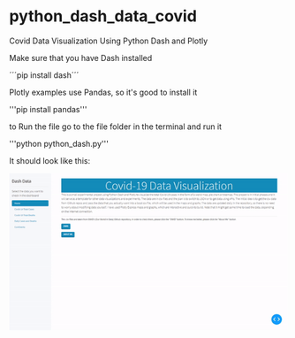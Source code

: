 # python_dash_data_covid
Covid Data Visualization Using Python Dash and Plotly

Make sure that you have Dash installed

´´´pip install dash´´´

Plotly examples use Pandas, so it's good to install it

'''pip install pandas'''

to Run the file go to the file folder in the terminal and run it

'''python python_dash.py'''

It should look like this:

![Alt Text](/covid_data_python_dash/data_gif.gif)
